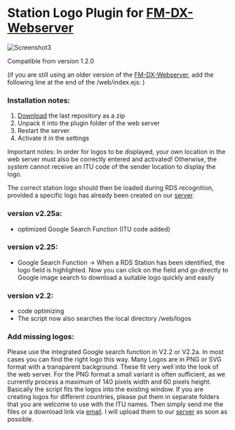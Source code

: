 # Station Logo Plugin for [FM-DX-Webserver](https://github.com/NoobishSVK/fm-dx-webserver)
![Screenshot3](https://github.com/Highpoint2000/webserver-station-logos/assets/168109804/c66bab09-045e-47d3-a719-9e269bb48a4a)

Compatible from version 1.2.0

(if you are still using an older version of the [FM-DX-Webserver](https://github.com/NoobishSVK/fm-dx-webserver), add the following line at the end of the /web/index.ejs: <script src="https://tef.noobish.eu/logos/scripts/js/updateStationLogo.js"></script>)



### Installation notes:

1. [Download](https://github.com/Highpoint2000/webserver-station-logos/releases) the last repository as a zip
2. Unpack it into the plugin folder of the web server
3. Restart the server
4. Activate it in the settings

Important notes: 
In order for logos to be displayed, your own location in the web server must also be correctly entered and activated! Otherwise, the system cannot receive an ITU code of the sender location to display the logo. 

The correct station logo should then be loaded during RDS recognition, provided a specific logo has already been created on our [server](https://tef.noobish.eu/logos/). 

### version v2.25a:
- optimized Google Search Function (ITU code added)
  
### version v2.25:
- Google Search Function
  -> When a RDS Station has been identified, the logo field is highlighted. Now you can click on the field and go directly to Google image search to download a suitable logo quickly and easily

### version v2.2:
- code optimizing
- The script now also searches the local directory /web/logos

### Add missing logos:

Please use the integrated Google search function in V2.2 or V2.2a. In most cases you can find the right logo this way. Many Logos are in PNG or SVG format with a transparent background. These fit very well into the look of the web server. For the PNG format a small variant is often sufficient, as we currently process a maximum of 140 pixels width and 60 pixels height. Basically the script fits the logos into the existing window. If you are creating logos for different countries, please put them in separate folders that you are welcome to use with the ITU names. Then simply send me the files or a download link via [email](mailto:highpoint2000@googlemail.com). I will upload them to our [server](https://tef.noobish.eu/logos/) as soon as possible.
